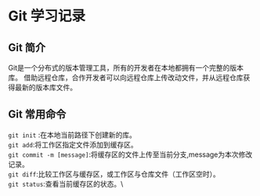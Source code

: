 # Git 学习记录
## Git 简介
Git是一个分布式的版本管理工具，所有的开发者在本地都拥有一个完整的版本库。
借助远程仓库，合作开发者可以向远程仓库上传改动文件，并从远程仓库获得最新的版本库文件。
## Git 常用命令
`git init` :在本地当前路径下创建新的库。\
`git add`:将工作区指定文件添加到缓存区。\
`git commit -m [message]`:将缓存区的文件上传至当前分支,message为本次修改记录。\
`git diff`:比较工作区与缓存区，或工作区与仓库文件（工作区空时）。\
`git status`:查看当前缓存区的状态。\


